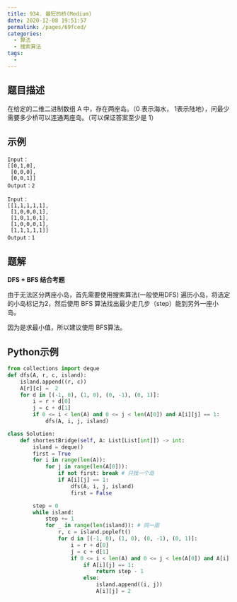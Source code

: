 ```yaml
---
title: 934. 最短的桥(Medium)
date: 2020-12-08 19:51:57
permalink: /pages/69fced/
categories:
  - 算法
  - 搜索算法
tags:
  - 
---
```


## 题目描述

在给定的二维二进制数组 A 中，存在两座岛。（0 表示海水， 1表示陆地），问最少需要多少桥可以连通两座岛。（可以保证答案至少是 1）

## 示例

```
Input：
[[0,1,0],
 [0,0,0],
 [0,0,1]]
Output：2

Input：
[[1,1,1,1,1],
 [1,0,0,0,1],
 [1,0,1,0,1],
 [1,0,0,0,1],
 [1,1,1,1,1]]
Output：1
```

## 题解

**DFS + BFS 结合考题**

由于无法区分两座小岛，首先需要使用搜索算法(一般使用DFS) 遍历小岛，将选定的小岛标记为2，然后使用 BFS 算法找出最少走几步（step）能到另外一座小岛。

因为是求最小值，所以建议使用 BFS算法。

## Python示例

```python
from collections import deque 
def dfs(A, r, c, island):
    island.append((r, c))
    A[r][c] =  2
    for d in [(-1, 0), (1, 0), (0, -1), (0, 1)]:
        i = r + d[0]
        j = c + d[1]
        if 0 <= i < len(A) and 0 <= j < len(A[0]) and A[i][j] == 1:
            dfs(A, i, j, island)

class Solution:
    def shortestBridge(self, A: List[List[int]]) -> int:
        island = deque()
        first = True 
        for i in range(len(A)):
            for j in range(len(A[0])):
                if not first: break # 只找一个岛
                if A[i][j] == 1:
                    dfs(A, i, j, island)   
                    first = False 

        step = 0
        while island:
            step += 1
            for _ in range(len(island)): # 同一层
                r, c = island.popleft()
                for d in [(-1, 0), (1, 0), (0, -1), (0, 1)]:
                    i = r + d[0]
                    j = c + d[1]
                    if 0 <= i < len(A) and 0 <= j < len(A[0]) and A[i][j] != 2:
                        if A[i][j] == 1: 
                            return step - 1
                        else:
                            island.append((i, j))
                            A[i][j] = 2
```

